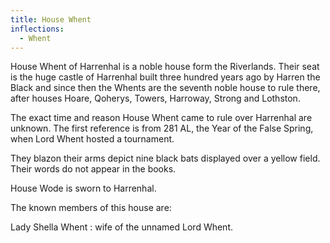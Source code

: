 ```yaml
---
title: House Whent
inflections:
  - Whent
---
```


House Whent of Harrenhal is a noble house form the Riverlands. Their seat is the huge castle of Harrenhal built three hundred years ago by Harren the Black and since then the Whents are the seventh noble house to rule there, after houses Hoare, Qoherys, Towers, Harroway, Strong and Lothston.

The exact time and reason House Whent came to rule over Harrenhal are unknown. The first reference is from 281 AL, the Year of the False Spring, when Lord Whent hosted a tournament.

They blazon their arms depict nine black bats displayed over a yellow field. Their words do not appear in the books.

House Wode is sworn to Harrenhal.

The known members of this house are:

Lady Shella Whent : wife of the unnamed Lord Whent.


